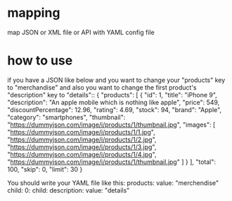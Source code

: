 # mapping

map JSON or XML file or API with YAML config file

# how to use

if you have a JSON like below and you want to change your "products" key to "merchandise" and also you want to change the first product's "description" key to "details"::
{
    "products": [
        {
            "id": 1,
            "title": "iPhone 9",
            "description": "An apple mobile which is nothing like apple",
            "price": 549,
            "discountPercentage": 12.96,
            "rating": 4.69,
            "stock": 94,
            "brand": "Apple",
            "category": "smartphones",
            "thumbnail": "https://dummyjson.com/image/i/products/1/thumbnail.jpg",
            "images": [
                "https://dummyjson.com/image/i/products/1/1.jpg",
                "https://dummyjson.com/image/i/products/1/2.jpg",
                "https://dummyjson.com/image/i/products/1/3.jpg",
                "https://dummyjson.com/image/i/products/1/4.jpg",
                "https://dummyjson.com/image/i/products/1/thumbnail.jpg"
            ]
        }
    ],
    "total": 100,
    "skip": 0,
    "limit": 30
}

You should write your YAML file like this:
products: 
  value: "merchendise"
  child: 
    0:
      child:
        description:
          value: "details"
 
